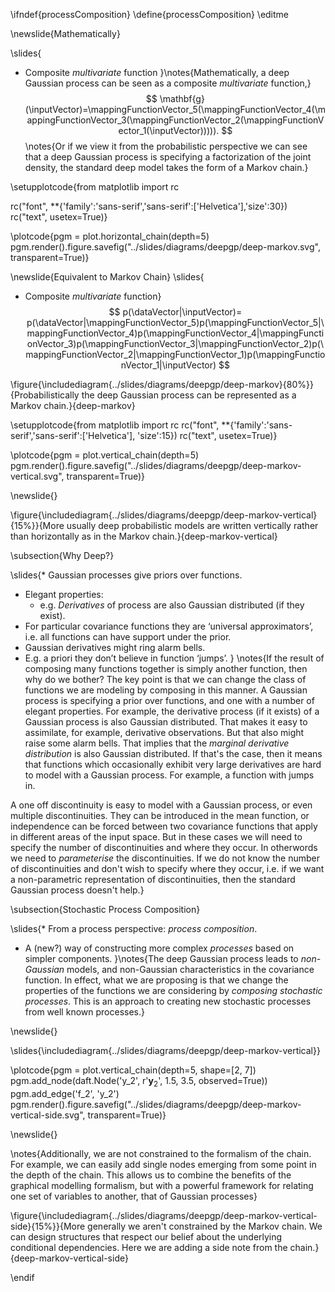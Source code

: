 \ifndef{processComposition}
\define{processComposition}
\editme

\newslide{Mathematically}

\slides{
* Composite *multivariate* function
}\notes{Mathematically, a deep Gaussian process can be seen as a composite *multivariate* function,}
  $$
  \mathbf{g}(\inputVector)=\mappingFunctionVector_5(\mappingFunctionVector_4(\mappingFunctionVector_3(\mappingFunctionVector_2(\mappingFunctionVector_1(\inputVector))))).
  $$
\notes{Or if we view it from the probabilistic perspective we can see that a deep Gaussian process is specifying a factorization of the joint density, the standard deep model takes the form of a Markov chain.}

\setupplotcode{from matplotlib import rc

rc("font", **{'family':'sans-serif','sans-serif':['Helvetica'],'size':30})
rc("text", usetex=True)}

\plotcode{pgm = plot.horizontal_chain(depth=5)
pgm.render().figure.savefig("../slides/diagrams/deepgp/deep-markov.svg", transparent=True)}

\newslide{Equivalent to Markov Chain}
\slides{
* Composite *multivariate* function}
  $$
  p(\dataVector|\inputVector)= p(\dataVector|\mappingFunctionVector_5)p(\mappingFunctionVector_5|\mappingFunctionVector_4)p(\mappingFunctionVector_4|\mappingFunctionVector_3)p(\mappingFunctionVector_3|\mappingFunctionVector_2)p(\mappingFunctionVector_2|\mappingFunctionVector_1)p(\mappingFunctionVector_1|\inputVector)
  $$

\figure{\includediagram{../slides/diagrams/deepgp/deep-markov}{80%}}{Probabilistically the deep Gaussian process can be represented as a Markov chain.}{deep-markov}

\setupplotcode{from matplotlib import rc
rc("font", **{'family':'sans-serif','sans-serif':['Helvetica'], 'size':15})
rc("text", usetex=True)}

\plotcode{pgm = plot.vertical_chain(depth=5)
pgm.render().figure.savefig("../slides/diagrams/deepgp/deep-markov-vertical.svg", transparent=True)}

\newslide{}

\figure{\includediagram{../slides/diagrams/deepgp/deep-markov-vertical}{15%}}{More usually deep probabilistic models are written vertically rather than horizontally as in the Markov chain.}{deep-markov-vertical}

\subsection{Why Deep?}

\slides{* Gaussian processes give priors over functions.

* Elegant properties:
  * e.g. *Derivatives* of process are also Gaussian distributed (if they exist).
* For particular covariance functions they are ‘universal approximators’, i.e. all functions can have support under the prior.
* Gaussian derivatives might ring alarm bells.
* E.g. a priori they don’t believe in function ‘jumps’.
}
\notes{If the result of composing many functions together is simply another function, then why do we bother? The key point is that we can change the class of functions we are modeling by composing in this manner. A Gaussian process is specifying a prior over functions, and one with a number of elegant properties. For example, the derivative process (if it exists) of a Gaussian process is also Gaussian distributed. That makes it easy to assimilate, for example, derivative observations. But that also might raise some alarm bells. That implies that the *marginal derivative distribution* is also Gaussian distributed. If that's the case, then it means that functions which occasionally exhibit very large derivatives are hard to model with a Gaussian process. For example, a function with jumps in. 

A one off discontinuity is easy to model with a Gaussian process, or even multiple discontinuities. They can be introduced in the mean function, or independence can be forced between two covariance functions that apply in different areas of the input space. But in these cases we will need to specify the number of discontinuities and where they occur. In otherwords we need to *parameterise* the discontinuities. If we do not know the number of discontinuities and don't wish to specify where they occur, i.e. if we want a non-parametric representation of discontinuities, then the standard Gaussian process doesn't help.}

\subsection{Stochastic Process Composition}

\slides{* From a process perspective: *process composition*.

* A (new?) way of constructing more complex *processes* based on simpler components.
}\notes{The deep Gaussian process leads to *non-Gaussian* models, and non-Gaussian characteristics in the covariance function. In effect, what we are proposing is that we change the properties of the functions we are considering by *composing stochastic processes*. This is an approach to creating new stochastic processes from well known processes.} 

\newslide{}

\slides{\includediagram{../slides/diagrams/deepgp/deep-markov-vertical}}

\plotcode{pgm = plot.vertical_chain(depth=5, shape=[2, 7])
pgm.add_node(daft.Node('y_2', r'$\mathbf{y}_2$', 1.5, 3.5, observed=True))
pgm.add_edge('f_2', 'y_2')
pgm.render().figure.savefig("../slides/diagrams/deepgp/deep-markov-vertical-side.svg", transparent=True)}

\newslide{}

\notes{Additionally, we are not constrained to the formalism of the chain. For example, we can easily add single nodes emerging from some point in the depth of the chain. This allows us to combine the benefits of the graphical modelling formalism, but with a powerful framework for relating one set of variables to another, that of Gaussian processes}

\figure{\includediagram{../slides/diagrams/deepgp/deep-markov-vertical-side}{15%}}{More generally we aren't constrained by the Markov chain. We can design structures that respect our belief about the underlying conditional dependencies. Here we are adding a side note from the chain.}{deep-markov-vertical-side}


\endif
